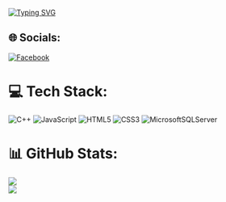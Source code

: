<a href="https://git.io/typing-svg"><img src="https://readme-typing-svg.herokuapp.com?font=Figtree&size=30&duration=4000&pause=1000&color=3484F7&background=FD1AFF00&width=435&lines=Hello!;My+name+is+L%C3%AA+Ho%C3%A0ng+Vi%E1%BB%87t;Are+you+a+fan+of+Japan%3F;If+yes%2C+then+we're+kindred+spirits!;If+yes%2C+then+we're+kindred+spirits!" alt="Typing SVG" /></a>


## 🌐 Socials:
[![Facebook](https://img.shields.io/badge/Facebook-%231877F2.svg?logo=Facebook&logoColor=white)](https://facebook.com/rivaille.ackerman.3532)

# 💻 Tech Stack:
![C++](https://img.shields.io/badge/c++-%2300599C.svg?style=for-the-badge&logo=c%2B%2B&logoColor=white) ![JavaScript](https://img.shields.io/badge/javascript-%23323330.svg?style=for-the-badge&logo=javascript&logoColor=%23F7DF1E) ![HTML5](https://img.shields.io/badge/html5-%23E34F26.svg?style=for-the-badge&logo=html5&logoColor=white) ![CSS3](https://img.shields.io/badge/css3-%231572B6.svg?style=for-the-badge&logo=css3&logoColor=white) ![MicrosoftSQLServer](https://img.shields.io/badge/Microsoft%20SQL%20Server-CC2927?style=for-the-badge&logo=microsoft%20sql%20server&logoColor=white)
# 📊 GitHub Stats:
![](https://github-readme-stats.vercel.app/api?username=rivaille1704&theme=tokyonight&hide_border=true&include_all_commits=false&count_private=false)<br/>
![](https://github-readme-streak-stats.herokuapp.com/?user=rivaille1704&theme=tokyonight&hide_border=true)<br/>


